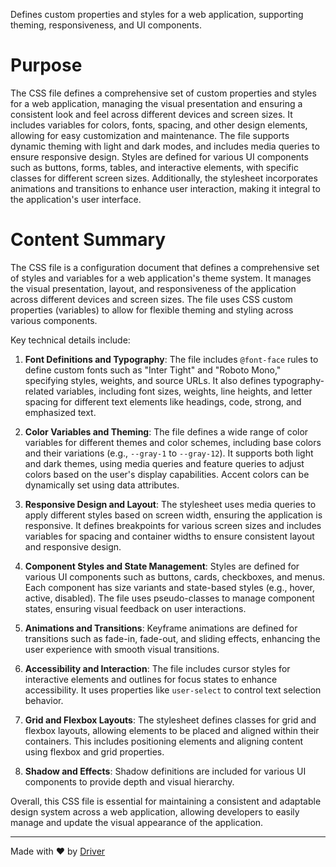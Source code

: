 <!--------------------------------------------------------------------------------->
<!-- IMPORTANT: This file is auto-generated by Driver (https://driver.ai). -------->
<!-- Manual edits may be overwritten on future commits. --------------------------->
<!--------------------------------------------------------------------------------->

Defines custom properties and styles for a web application, supporting theming, responsiveness, and UI components.

# Purpose
The CSS file defines a comprehensive set of custom properties and styles for a web application, managing the visual presentation and ensuring a consistent look and feel across different devices and screen sizes. It includes variables for colors, fonts, spacing, and other design elements, allowing for easy customization and maintenance. The file supports dynamic theming with light and dark modes, and includes media queries to ensure responsive design. Styles are defined for various UI components such as buttons, forms, tables, and interactive elements, with specific classes for different screen sizes. Additionally, the stylesheet incorporates animations and transitions to enhance user interaction, making it integral to the application's user interface.
# Content Summary
The CSS file is a configuration document that defines a comprehensive set of styles and variables for a web application's theme system. It manages the visual presentation, layout, and responsiveness of the application across different devices and screen sizes. The file uses CSS custom properties (variables) to allow for flexible theming and styling across various components.

Key technical details include:

1. **Font Definitions and Typography**: The file includes `@font-face` rules to define custom fonts such as "Inter Tight" and "Roboto Mono," specifying styles, weights, and source URLs. It also defines typography-related variables, including font sizes, weights, line heights, and letter spacing for different text elements like headings, code, strong, and emphasized text.

2. **Color Variables and Theming**: The file defines a wide range of color variables for different themes and color schemes, including base colors and their variations (e.g., `--gray-1` to `--gray-12`). It supports both light and dark themes, using media queries and feature queries to adjust colors based on the user's display capabilities. Accent colors can be dynamically set using data attributes.

3. **Responsive Design and Layout**: The stylesheet uses media queries to apply different styles based on screen width, ensuring the application is responsive. It defines breakpoints for various screen sizes and includes variables for spacing and container widths to ensure consistent layout and responsive design.

4. **Component Styles and State Management**: Styles are defined for various UI components such as buttons, cards, checkboxes, and menus. Each component has size variants and state-based styles (e.g., hover, active, disabled). The file uses pseudo-classes to manage component states, ensuring visual feedback on user interactions.

5. **Animations and Transitions**: Keyframe animations are defined for transitions such as fade-in, fade-out, and sliding effects, enhancing the user experience with smooth visual transitions.

6. **Accessibility and Interaction**: The file includes cursor styles for interactive elements and outlines for focus states to enhance accessibility. It uses properties like `user-select` to control text selection behavior.

7. **Grid and Flexbox Layouts**: The stylesheet defines classes for grid and flexbox layouts, allowing elements to be placed and aligned within their containers. This includes positioning elements and aligning content using flexbox and grid properties.

8. **Shadow and Effects**: Shadow definitions are included for various UI components to provide depth and visual hierarchy.

Overall, this CSS file is essential for maintaining a consistent and adaptable design system across a web application, allowing developers to easily manage and update the visual appearance of the application.

---
Made with ❤️ by [Driver](https://www.driver.ai/)
